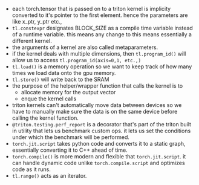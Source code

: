 - each torch.tensor that is passed on to a triton kernel is implicity converted to it's pointer to the first element. hence the parameters are like x_ptr, y_ptr etc.,
- `tl.constexpr` designates BLOCK_SIZE as a compile time variable instead of a runtime variable. this means any change to this means essentially a different kernel. 
- the arguments of a kernel are also called metaparameters. 
- if the kernel deals with multiple dimensions, then `tl.program_id()` will allow us to access `tl.program_id(axis=0,1, etc.,)`
- `tl.load()` is a memory operation so we want to keep track of how many times we load data onto the gpu memory. 
- `tl.store()` will write back to the SRAM
- the purpose of the helper/wrapper function that calls the kernel is to 
    - allocate memory for the output vector
    - enque the kernel calls
- triton kernels can't automatically move data between devices so we have to manually make sure the data is on the same device before calling the kernel function. 
- `@triton.testing.perf_report` is a decorator that's part of the triton built in utility that lets us benchmark custom ops. it lets us set the conditions under which the benchmark will be performed. 
- `torch.jit.script` takes python code and converts it to a static graph, essentially converting it to C++ ahead of time. 
- `torch.compile()` is more modern and flexible that `torch.jit.script`. it can handle dynamic code unlike `torch.compile.script` and optimizes code as it runs.
- `tl.range()` acts as an iterator. 